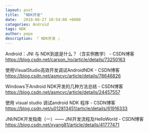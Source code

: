 ```yaml
---
layout: post
title:  "NDK开发"
date:   2018-06-27 10:54:00 +0800
categories: Android
tags: NDK
author: pepe
description: 『 NDK开发 』
---
```


Android：JNI 与 NDK到底是什么？（含实例教学） - CSDN博客
https://blog.csdn.net/carson_ho/article/details/73250163

使用VisualStudio高效开发调试AndroidNDK - CSDN博客
https://blog.csdn.net/asmcvc/article/details/78646826

Windows下Android NDK开发的几种方法总结 - CSDN博客
https://blog.csdn.net/asmcvc/article/details/24457557

使用 visual studio 调试android NDK 程序 - CSDN博客
https://blog.csdn.net/u012813451/article/details/61916333

JNI/NDK开发指南（一）—— JNI开发流程及HelloWorld - CSDN博客
https://blog.csdn.net/xyang81/article/details/41777471